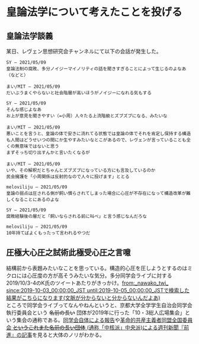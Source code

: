 # 皇論法学について考えたことを投げる

## 皇論法学談義
某日、レヴェン思想研究会チャンネルにて以下の会話が発生した。
```
SY — 2021/05/09
皇論法制の腐敗、多分ノイジーマイノリティの話を聞きすぎることによって生じるのよなあ（などと）

まい/MIT — 2021/05/09
だいぶうまくやらないと社会階層が高いほうがノイジーになれる気もする

SY — 2021/05/09
そんな感じよなあ
お上が意見を聞きやすい（=小周）人々たる上流階級とズブズブになる、みたいな

まい/MIT — 2021/05/09
悪いことを言うと、皇論の体で安きに流れてる状態では皇論の体でそれを肯定し保持する構造も人間はどうせいつの間にか生やすみたいなとこがあるので、レヴェンが言っていることも全くの無意味ではないと思う
まずそっち切り出すんかと言いたくなるが

まい/MIT — 2021/05/09
いや、その解釈だとちゃんとズブズブになっている方にも言及しているのか
民会擁護を「小周関係は反射的なので人々に投げます」ととる

meloviliju — 2021/05/09
皇論の弱点は圧される側が飼い慣らされてしまった場合に心圧が不存在になって構造改革が難しくなることにあるのよな

SY — 2021/05/09
腐敗経験後の層だと「飼いならされる前に叫べ」と言う感じなんだろな

meloviliju — 2021/05/09
10年持てばよくもったって言われるやつだ
```

## 圧極大心圧之試術此極受心圧之言噫
結構前から表題みたいなことを思っている。構造的心圧を圧しようとするのはミクロには心圧度の方が高そうみたいな気分。多分同学会ライブに対する2019/10/3-4のK氏のツイートあたりがきっかけ。[from:\_nawako\_twi\_ since:2019-10-03\_00:00:00\_JST until:2019-10-05\_00:00:00\_JSTで検索した結果がこちらになります(文脈が分からないと分からないんだよあ)](https://twitter.com/search?q=from%3A_nawako_twi_%20since%3A2019-10-03_00%3A00%3A00_JST%20until%3A2019-10-05_00%3A00%3A00_JST&src=recent_search_click) <br>
ところで同学会ライブってなんやねんというと、京都大学全学学生自治会同学会執行委員会という ~~名前の長い~~ 団体が2019年に行った「10・3総人広場集会」という集会の通称である。[同学会自体による報告](https://dougakukai.jimdofree.com/2019/10/13/%EF%BC%91%EF%BC%90-%EF%BC%93%E5%87%A6%E5%88%86%E6%92%A4%E5%9B%9E%E9%9B%86%E4%BC%9A%E3%81%AE%E5%A0%B1%E5%91%8A/)や[革命的共産主義者同盟全国委員会 ~~というこれまた名前の長い団体~~ (通称「中核派」中央派)による週刊新聞『前進』の記事](http://www.zenshin.org/zh/f-kiji/2019/10/f30760102.html)を見ると大体のノリがわかる。